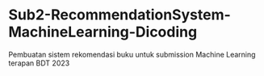 # Sub2-RecommendationSystem-MachineLearning-Dicoding
Pembuatan sistem rekomendasi buku untuk submission Machine Learning terapan BDT 2023
